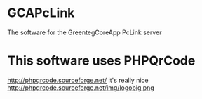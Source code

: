 # GCAPcLink
The software for the GreentegCoreApp PcLink server

# This software uses PHPQrCode
http://phpqrcode.sourceforge.net/
it's really nice
http://phpqrcode.sourceforge.net/img/logobig.png
